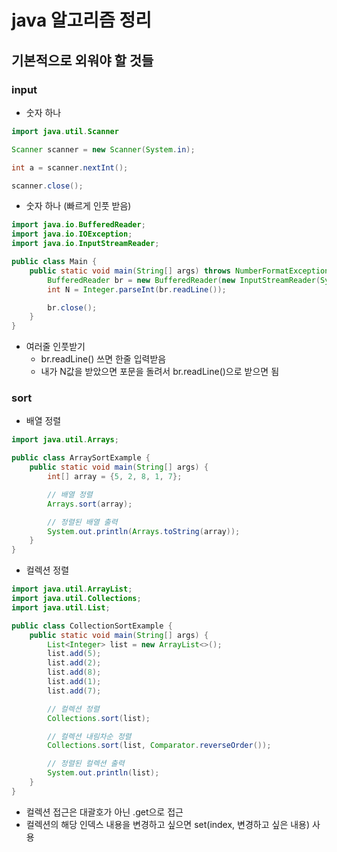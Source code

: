 # java 알고리즘 정리
## 기본적으로 외워야 할 것들
### input
* 숫자 하나
```java
import java.util.Scanner

Scanner scanner = new Scanner(System.in);

int a = scanner.nextInt();

scanner.close();
```
* 숫자 하나 (빠르게 인풋 받음)
```java
import java.io.BufferedReader;
import java.io.IOException;
import java.io.InputStreamReader;

public class Main {
    public static void main(String[] args) throws NumberFormatException, IOException {
        BufferedReader br = new BufferedReader(new InputStreamReader(System.in));
        int N = Integer.parseInt(br.readLine());

        br.close();
    }
}
```
* 여러줄 인풋받기
    - br.readLine() 쓰면 한줄 입력받음
    - 내가 N값을 받았으면 포문을 돌려서 br.readLine()으로 받으면 됨
### sort
* 배열 정렬
```java
import java.util.Arrays;

public class ArraySortExample {
    public static void main(String[] args) {
        int[] array = {5, 2, 8, 1, 7};

        // 배열 정렬
        Arrays.sort(array);

        // 정렬된 배열 출력
        System.out.println(Arrays.toString(array));
    }
}
```
* 컬렉션 정렬
```java
import java.util.ArrayList;
import java.util.Collections;
import java.util.List;

public class CollectionSortExample {
    public static void main(String[] args) {
        List<Integer> list = new ArrayList<>();
        list.add(5);
        list.add(2);
        list.add(8);
        list.add(1);
        list.add(7);

        // 컬렉션 정렬
        Collections.sort(list);

        // 컬렉션 내림차순 정렬
        Collections.sort(list, Comparator.reverseOrder());

        // 정렬된 컬렉션 출력
        System.out.println(list);
    }
}
```
* 컬렉션 접근은 대괄호가 아닌 .get으로 접근
* 컬렉션의 해당 인덱스 내용을 변경하고 싶으면 set(index, 변경하고 싶은 내용) 사용

